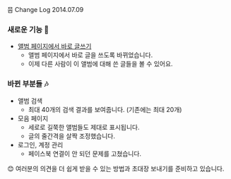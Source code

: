 믐 Change Log 2014.07.09

### 새로운 기능 :gift:
- [앨범 페이지에서 바로 글쓰기](http://meum.herokuapp.com/album/LQ8716l#write)
	- 앨범 페이지에서 바로 글을 쓰도록 바뀌었습니다.
	- 이제 다른 사람이 이 앨범에 대해 쓴 글들을 볼 수 있어요.

### 바뀐 부분들 :notes:
- 앨범 검색
	- 최대 40개의 검색 결과를 보여줍니다. (기존에는 최대 20개)
- 모음 페이지
	- 세로로 길쭉한 앨범들도 제대로 표시됩니다.
	- 글의 줄간격을 살짝 조정했습니다.
- 로그인, 계정 관리
	- 페이스북 연결이 안 되던 문제를 고쳤습니다.

:blush:
여러분의 의견을 더 쉽게 받을 수 있는 방법과 초대장 보내기를 준비하고 있습니다.
